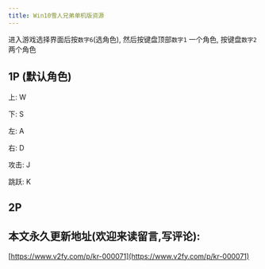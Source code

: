 ```yaml
---
title: Win10雪人兄弟单机版资源
---
```




进入游戏选择界面后按`数字6`(选角色), 然后按键盘顶部`数字1` 一个角色, 按键盘`数字2`两个角色



## 1P (默认角色)



上: W

下: S

左: A

右: D

攻击: J

跳跃: K





## 2P






## 本文永久更新地址(欢迎来读留言,写评论):

[https://www.v2fy.com/p/kr-000071](https://www.v2fy.com/p/kr-000071)
